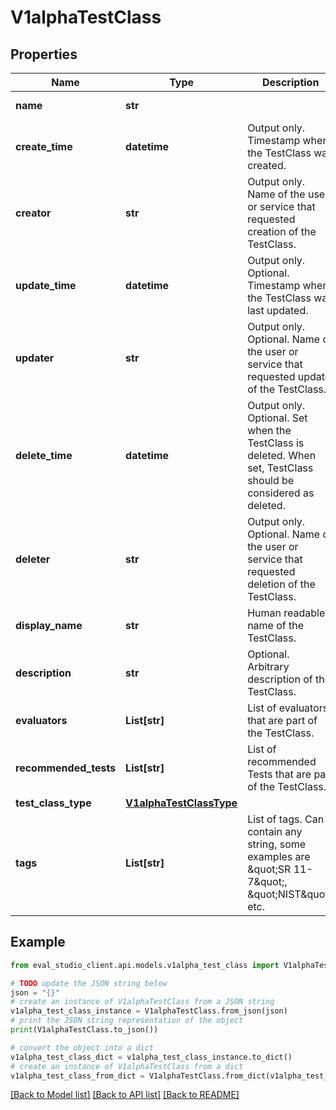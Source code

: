 # V1alphaTestClass


## Properties

Name | Type | Description | Notes
------------ | ------------- | ------------- | -------------
**name** | **str** |  | [optional] [readonly] 
**create_time** | **datetime** | Output only. Timestamp when the TestClass was created. | [optional] [readonly] 
**creator** | **str** | Output only. Name of the user or service that requested creation of the TestClass. | [optional] [readonly] 
**update_time** | **datetime** | Output only. Optional. Timestamp when the TestClass was last updated. | [optional] [readonly] 
**updater** | **str** | Output only. Optional. Name of the user or service that requested update of the TestClass. | [optional] [readonly] 
**delete_time** | **datetime** | Output only. Optional. Set when the TestClass is deleted. When set, TestClass should be considered as deleted. | [optional] [readonly] 
**deleter** | **str** | Output only. Optional. Name of the user or service that requested deletion of the TestClass. | [optional] [readonly] 
**display_name** | **str** | Human readable name of the TestClass. | [optional] 
**description** | **str** | Optional. Arbitrary description of the TestClass. | [optional] 
**evaluators** | **List[str]** | List of evaluators that are part of the TestClass. | [optional] 
**recommended_tests** | **List[str]** | List of recommended Tests that are part of the TestClass. | [optional] 
**test_class_type** | [**V1alphaTestClassType**](V1alphaTestClassType.md) |  | [optional] 
**tags** | **List[str]** | List of tags. Can contain any string, some examples are \&quot;SR 11-7\&quot;, \&quot;NIST\&quot;, etc. | [optional] 

## Example

```python
from eval_studio_client.api.models.v1alpha_test_class import V1alphaTestClass

# TODO update the JSON string below
json = "{}"
# create an instance of V1alphaTestClass from a JSON string
v1alpha_test_class_instance = V1alphaTestClass.from_json(json)
# print the JSON string representation of the object
print(V1alphaTestClass.to_json())

# convert the object into a dict
v1alpha_test_class_dict = v1alpha_test_class_instance.to_dict()
# create an instance of V1alphaTestClass from a dict
v1alpha_test_class_from_dict = V1alphaTestClass.from_dict(v1alpha_test_class_dict)
```
[[Back to Model list]](../README.md#documentation-for-models) [[Back to API list]](../README.md#documentation-for-api-endpoints) [[Back to README]](../README.md)


